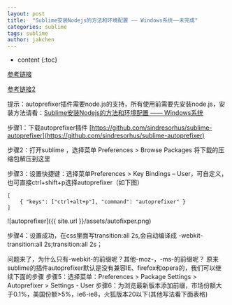 ```yaml
---
layout: post
title:  "Sublime安装Nodejs的方法和环境配置 —— Windows系统——未完成"
categories: sublime
tags: sublime
author: jakchen
---
```

* content
{:toc}

[参考链接](http://www.bbsxiaomi.com/software/sublime/33.html)

[参考链接2](http://blog.csdn.net/kafeidou1111/article/details/52522138)

提示：autoprefixer插件需要node.js的支持，所有使用前需要先安装node.js，安装方法请看：[Sublime安装Nodejs的方法和环境配置 —— Windows系统](http://www.bbsxiaomi.com/network/32.html)





步骤1：下载autoprefixer插件 [https://github.com/sindresorhus/sublime-autoprefixer](https://github.com/sindresorhus/sublime-autoprefixer)

步骤2：打开sublime ，选择菜单 Preferences > Browse Packages 将下载的压缩包解压到这里

步骤3：设置快捷键：选择菜单Preferences > Key Bindings – User，可自定义，也可直接ctrl+shift+p选择autoprefixer（如下图）

```
[
    { "keys": ["ctrl+alt+p"], "command": "autoprefixer" }
]
```

![autoprefixer]({{ site.url }}/assets/autofixper.png)

步骤4：设置成功，在css里面写transition:all 2s,会自动编译成 -webkit-transition:all 2s;transition:all 2s；

问题来了，为什么只有-webkit-的前缀呢？其他-moz-，-ms-的前缀呢？
原来sublime的插件autoprefixer默认是没有兼容IE、firefox和opera的，我们可以继续下面的步骤
步骤5：选择菜单：Preferences > Package Settings > Autoprefixer > Settings - User
步骤6：为浏览最新版本添加前缀，市场份额大于0.1%，美国份额>5%，ie6-ie8，火狐版本20以下(其他写法看下面表格)
